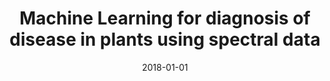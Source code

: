 ---
title: "Machine Learning for diagnosis of disease in plants using spectral data"
collection: publications
permalink: /publication/2018-machine-learning-for-diagnosis-of
date: 2018-01-01
venue: 'International Conference on Artificial Intelligence (ICAI)'
paperurl: '/files/Owomugisha_2018_SpectralDiagnosis.pdf'
citation: 'Godliver Owomugisha, Friedrich Melchert, Ernest Mwebaze, John A Quinn, Michael Biehl'
---